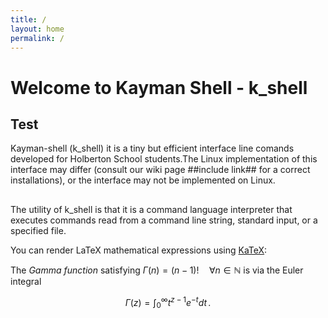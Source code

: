 ```yaml
---
title: /
layout: home
permalink: /
---
```


# Welcome to Kayman Shell - k_shell

## Test
Kayman-shell (k_shell) it is a tiny but efficient interface line comands developed for Holberton School students.The Linux implementation of this interface may differ (consult our wiki page ##include link## for a correct installations), or the interface may not be implemented on Linux.

##
The utility of k_shell is that it is a command language interpreter that executes commands read from a command line string, standard input, or a specified file.

You can render LaTeX mathematical expressions using [KaTeX](https://khan.github.io/KaTeX/):

The *Gamma function* satisfying $\Gamma(n) = (n-1)!\quad\forall n\in\mathbb N$ is via the Euler integral

$$
\Gamma(z) = \int_0^\infty t^{z-1}e^{-t}dt\,.
$$
